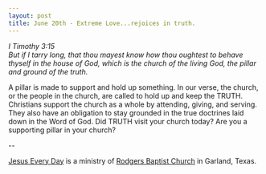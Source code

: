 ```yaml
---
layout: post
title: June 20th - Extreme Love...rejoices in truth.
---
```


_I Timothy 3:15  
But if I tarry long, that thou mayest know how thou oughtest to
behave thyself in the house of God, which is the church of the living
God, the pillar and ground of the truth._

A pillar is made to support and hold up something. In our verse,
the church, or the people in the church, are called to hold up and
keep the TRUTH. Christians support the church as a whole by
attending, giving, and serving. They also have an obligation to stay
grounded in the true doctrines laid down in the Word of God. Did
TRUTH visit your church today? Are you a supporting pillar in your
church?

 --

<a href=http://jesuseveryday.net>Jesus Every Day</a> is a ministry of <a href=http://rodgersbaptist.net>Rodgers Baptist Church</a> in Garland, Texas.
